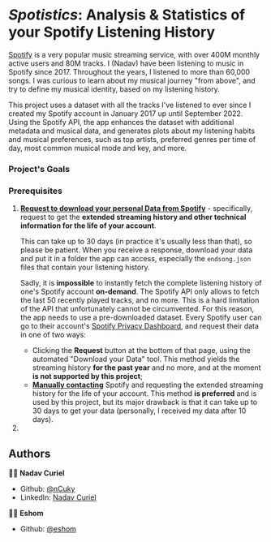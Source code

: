 # _Spotistics_: Analysis & Statistics of your Spotify Listening History 

[Spotify](spotify.com) is a very popular music streaming service, with over 400M monthly active users and 80M tracks.
I (Nadav) have been listening to music in Spotify since 2017. Throughout the years, I listened to more than 60,000
songs.
I was curious to learn about my musical journey "from above", and try to define my musical identity, based on my
listening history.

This project uses a dataset with all the tracks I've listened to ever since I created my Spotify account in
January 2017 up until September 2022. Using the Spotify API, the app enhances the dataset with additional metadata and
musical data, and generates plots about my listening habits and musical preferences, such as top artists, preferred
genres per time of day,
most common musical mode and key, and more.

### Project's Goals


### Prerequisites

1. **[Request to download your personal Data from Spotify](mailto:privacy@spotify.com)** - specifically, request to get
   the **extended streaming history and other technical information for the life of your account**. 
   
   This can take up to 30 days (in practice it's usually less than that), so please be patient. When you receive a response, download your data and put it 
   in a folder the app can access, especially the `endsong.json` files that contain your listening history.

   Sadly, it is **impossible** to instantly fetch the complete listening history of one's Spotify account **on-demand**.
   The Spotify API only allows to fetch the last 50 recently played tracks, and no more. This is a hard limitation 
   of the API that unfortunately cannot be circumvented. 
   For this reason, the app needs to use a pre-downloaded dataset. Every Spotify user can go to their account's
   [Spotify Privacy Dashboard](https://www.spotify.com/us/account/privacy/#:~:text=Download%20your%20data), and request
   their data in one of two ways:

    - Clicking the **Request** button at the bottom of that page, using the automated "Download your Data" tool. This
      method yields the streaming history **for the past year** and no more, and at the moment **is not supported by 
      this project**;
    - **[Manually contacting](mailto:privacy@spotify.com)** Spotify and requesting the extended streaming history for 
      the life of your account. 
      This method **is preferred** and is used by this project, but its major drawback is that
      it can take up to 30 days to get your data (personally, I received my data after 10 days).

2. 

## Authors

🧔🏻 **Nadav Curiel**

- Github: [@nCuky](https://github.com/nCuky)
- LinkedIn: [Nadav Curiel](https://linkedin.com/in/nadav-curiel)

🧔🏻 **Eshom**

- Github: [@eshom](https://github.com/eshom)

